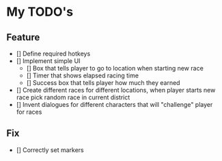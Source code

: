 # My TODO's
## Feature
- [] Define required hotkeys
- [] Implement simple UI
    - [] Box that tells player to go to location when starting new race
    - [] Timer that shows elapsed racing time
    - [] Success box that tells player how much they earned
- [] Create different races for different locations, when player starts new race pick random race in current district
- [] Invent dialogues for different characters that will "challenge" player for races

## Fix
- [] Correctly set markers
